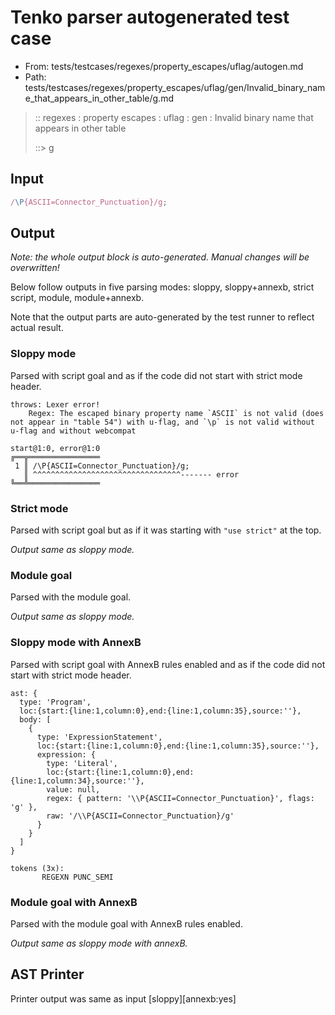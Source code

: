 # Tenko parser autogenerated test case

- From: tests/testcases/regexes/property_escapes/uflag/autogen.md
- Path: tests/testcases/regexes/property_escapes/uflag/gen/Invalid_binary_name_that_appears_in_other_table/g.md

> :: regexes : property escapes : uflag : gen : Invalid binary name that appears in other table
>
> ::> g

## Input


`````js
/\P{ASCII=Connector_Punctuation}/g;
`````

## Output

_Note: the whole output block is auto-generated. Manual changes will be overwritten!_

Below follow outputs in five parsing modes: sloppy, sloppy+annexb, strict script, module, module+annexb.

Note that the output parts are auto-generated by the test runner to reflect actual result.

### Sloppy mode

Parsed with script goal and as if the code did not start with strict mode header.

`````
throws: Lexer error!
    Regex: The escaped binary property name `ASCII` is not valid (does not appear in "table 54") with u-flag, and `\p` is not valid without u-flag and without webcompat

start@1:0, error@1:0
╔══╦════════════════
 1 ║ /\P{ASCII=Connector_Punctuation}/g;
   ║ ^^^^^^^^^^^^^^^^^^^^^^^^^^^^^^^^^------- error
╚══╩════════════════

`````

### Strict mode

Parsed with script goal but as if it was starting with `"use strict"` at the top.

_Output same as sloppy mode._

### Module goal

Parsed with the module goal.

_Output same as sloppy mode._

### Sloppy mode with AnnexB

Parsed with script goal with AnnexB rules enabled and as if the code did not start with strict mode header.

`````
ast: {
  type: 'Program',
  loc:{start:{line:1,column:0},end:{line:1,column:35},source:''},
  body: [
    {
      type: 'ExpressionStatement',
      loc:{start:{line:1,column:0},end:{line:1,column:35},source:''},
      expression: {
        type: 'Literal',
        loc:{start:{line:1,column:0},end:{line:1,column:34},source:''},
        value: null,
        regex: { pattern: '\\P{ASCII=Connector_Punctuation}', flags: 'g' },
        raw: '/\\P{ASCII=Connector_Punctuation}/g'
      }
    }
  ]
}

tokens (3x):
       REGEXN PUNC_SEMI
`````

### Module goal with AnnexB

Parsed with the module goal with AnnexB rules enabled.

_Output same as sloppy mode with annexB._

## AST Printer

Printer output was same as input [sloppy][annexb:yes]
